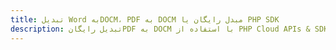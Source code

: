 ---title: تبدیل Word بهDOCM، PDF به DOCM مبدل رایگان یا PHP SDKdescription: تبدیل رایگانPDF به DOCM با استفاده از PHP Cloud APIs & SDK. همچنین اسناد Microsoft Word و OpenOffice را در Cloud ایجاد، ویرایش و رندر کنید.---